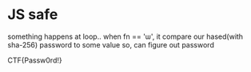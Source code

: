 # JS safe

something happens at loop..
when fn == 'ѡ', it compare our hased(with sha-256) password to some value
so, can figure out password

CTF{Passw0rd!}
